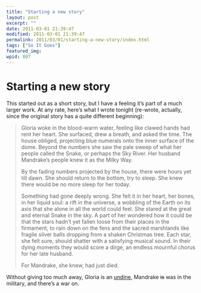 ```yaml
---
title: "Starting a new story"
layout: post
excerpt: ""
date: 2011-03-01 21:39:47
modified: 2011-03-01 21:39:47
permalink: 2011/03/01/starting-a-new-story/index.html
tags: ["So It Goes"]
featured_img: 
wpid: 807
---
```


# Starting a new story

This started out as a short story, but I have a feeling it’s part of a much larger work. At any rate, here’s what I wrote tonight (re-wrote, actually, since the original story has a quite different beginning):

> Gloria woke in the blood-warm water, feeling like clawed hands had rent her heart. She surfaced, drew a breath, and asked the time. The house obliged, projecting blue numerals onto the inner surface of the dome. Beyond the numbers she saw the pale sweep of what her people called the Snake, or perhaps the Sky River. Her husband Mandrake’s people knew it as the Milky Way.
> 
> By the fading numbers projected by the house, there were hours yet till dawn. She should return to the bottom, try to sleep. She knew there would be no more sleep for her today.
> 
> Something had gone deeply wrong. She felt it in her heart, her bones, in her liquid soul: a rift in the universe, a wobbling of the Earth on its axis that she alone in all the world could feel. She stared at the great and eternal Snake in the sky. A part of her wondered how it could be that the stars hadn’t yet fallen loose from their places in the firmament, to rain down on the fens and the sacred marshlands like fragile silver balls dropping from a shaken Christmas tree. Each star, she felt sure, should shatter with a satisfying musical sound. In their dying moments they would score a dirge, an endless mournful chorus for her late husband.
> 
> For Mandrake, she knew, had just died.

Without giving too much away, Gloria is an [undine](http://www.pantheon.org/articles/u/undine.html), Mandrake <s>is</s> was in the military, and there’s a war on.